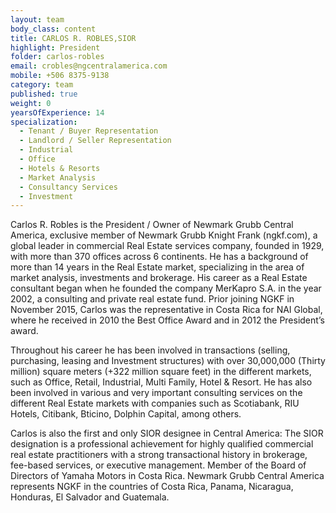 ```yaml
---
layout: team
body_class: content
title: CARLOS R. ROBLES,SIOR
highlight: President
folder: carlos-robles
email: crobles@ngcentralamerica.com
mobile: +506 8375-9138
category: team
published: true
weight: 0
yearsOfExperience: 14
specialization:
  - Tenant / Buyer Representation
  - Landlord / Seller Representation
  - Industrial
  - Office
  - Hotels & Resorts
  - Market Analysis
  - Consultancy Services
  - Investment
---
```

Carlos R. Robles is the President / Owner of Newmark Grubb Central
America, exclusive member of Newmark Grubb Knight Frank
(ngkf.com), a global leader in commercial Real Estate services
company, founded in 1929, with more than 370 offices across 6
continents.
He has a background of more than 14 years in the Real Estate market,
specializing in the area of market analysis, investments and brokerage.
His career as a Real Estate consultant began when he founded the
company MerKapro S.A. in the year 2002, a consulting and private real
estate fund. Prior joining NGKF in November 2015, Carlos was the
representative in Costa Rica for NAI Global, where he received in 2010
the Best Office Award and in 2012 the President’s award.

Throughout his career he has been involved in transactions (selling,
purchasing, leasing and Investment structures) with over 30,000,000
(Thirty million) square meters (+322 million square feet) in the different
markets, such as Office, Retail, Industrial, Multi Family, Hotel & Resort.
He has also been involved in various and very important consulting
services on the different Real Estate markets with companies such as
Scotiabank, RIU Hotels, Citibank, Bticino, Dolphin Capital, among
others.

Carlos is also the first and only SIOR designee in Central America: The
SIOR designation is a professional achievement for highly qualified
commercial real estate practitioners with a strong transactional history
in brokerage, fee-based services, or executive management.
Member of the Board of Directors of Yamaha Motors in Costa Rica.
Newmark Grubb Central America represents NGKF in the countries of
Costa Rica, Panama, Nicaragua, Honduras, El Salvador and
Guatemala.


